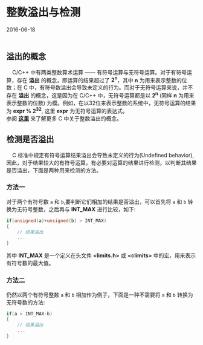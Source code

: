# 整数溢出与检测            
2016-06-18  <br /><br />

## 溢出的概念
&nbsp;&nbsp;&nbsp;&nbsp;C/C++ 中有两类整数算术运算 —— 有符号运算与无符号运算。对于有符号运算，存在 **溢出** 的概念，即运算的结果超过了 **2<sup>n</sup>**，其中 **n** 为用来表示整数的位数；在 C 中，有符号数溢出会导致未定义的行为。而对于无符号运算来说，并不存在 **溢出** 的概念，这是因为在 C/C++ 中，无符号运算都是以 **2<sup>n</sup>** (同样 **n** 为用来表示整数的位数) 为模。例如，在以32位来表示整数的系统中，无符号运算的结果为 **expr % 2<sup>32</sup>**, 这里 **expr** 为无符号运算的表达式。       
参阅 **[这里](https://www.gnu.org/software/autoconf/manual/autoconf-2.63/html_node/Integer-Overflow-Basics.html)** 来了解更多 C 中关于整数溢出的概念。      

## 检测是否溢出       
&nbsp;&nbsp;&nbsp;&nbsp;C 标准中规定有符号运算结果溢出会导致未定义的行为(Undefined behavior),因此，对于结果较大的有符号运算，有必要对运算的结果进行检测，以判断其结果是否溢出，下面是两种用来检测的方法。       
   
### 方法一      
对于两个有符号数 `a` 和 `b`,要判断它们相加的结果是否溢出，可以首先将 `a` 和 `b` 转换为无符号整数，之后再与 **INT_MAX** 进行比较，如下:       
     
```cpp
if(unsigned(a)+unsigned(b) > INT_MAX)
{
	// 结果溢出
	...
}
```
其中 **INT_MAX** 是一个定义在头文件 **<limits.h>** 或 **\<climits\>** 中的宏，用来表示有符号数的最大值。             
          
### 方法二           
仍然以两个有符号整数 `a` 和 `b` 相加作为例子，下面是一种不需要将 `a` 和 `b` 转换为无符号数的方法:             
      
```cpp
if(a > INT_MAX-b)
{
	// 结果溢出
	...
}
```
